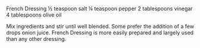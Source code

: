 French Dressing
½ teaspoon salt
¼ teaspoon pepper
2 tablespoons vinegar
4 tablespoons olive oil

Mix ingredients and stir until well blended. Some prefer the addition of a few drops onion juice. French Dressing is more easily prepared and largely used than any other dressing.

